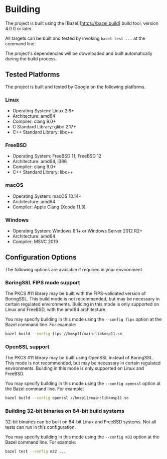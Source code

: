 # Building

The project is built using the [Bazel][https://bazel.build] build tool, version
4.0.0 or later.

All targets can be built and tested by invoking `bazel test ...` at the
command line.

The project's dependencies will be downloaded and built automatically during the
build process.

## Tested Platforms

The project is built and tested by Google on the following platforms.

### Linux

* Operating System: Linux 2.6+
* Architecture: amd64
* Compiler: clang 9.0+
* C Standard Library: glibc 2.17+
* C++ Standard Library: libc++

### FreeBSD

* Operating System: FreeBSD 11, FreeBSD 12
* Architecture: amd64, i386
* Compiler: clang 9.0+
* C++ Standard Library: libc++

### macOS

* Operating System: macOS 10.14+
* Architecture: amd64
* Compiler: Apple Clang (Xcode 11.3)

### Windows

* Operating System: Windows 8.1+ or Windows Server 2012 R2+
* Architecture: amd64
* Compiler: MSVC 2019

## Configuration Options

The following options are available if required in your environment.

### BoringSSL FIPS mode support

The PKCS #11 library may be built with the FIPS-validated version of BoringSSL.
This build mode is not recommended, but may be necessary in certain regulated
environments. Building in this mode is only supported on Linux and FreeBSD, with
the amd64 architecture.

You may specify building in this mode using the `--config fips` option at the
Bazel command line. For example:

```sh
bazel build --config fips //kmsp11/main:libkmsp11.so
```

### OpenSSL support

The PKCS #11 library may be built using OpenSSL instead of BoringSSL. This mode
is not recommended, but may be necessary in certain regulated environments.
Building in this mode is only supported on Linux and FreeBSD.

You may specify building in this mode using the `--config openssl` option at the
Bazel command line. For example:

```sh
bazel build --config openssl //kmsp11/main:libkmsp11.so
```

### Building 32-bit binaries on 64-bit build systems

32-bit binaries can be built on 64-bit Linux and FreeBSD systems. Not all tests
can run in this configuration.

You may specify building in this mode using the `--config m32` option at the
Bazel command line. For example:

```sh
bazel test --config m32 ...
```